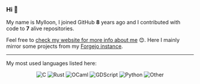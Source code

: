 ### Hi 👋

My name is Mylloon, I joined GitHub **8** years ago and I contributed with code to **7** alive repositories.

Feel free to [check my website for more info about me](https://www.mylloon.fr) 😊.  Here I mainly mirror some projects from my [Forgejo instance](https://git.mylloon.fr).

---
My most used languages listed here:

<p align="center">
    <img src="https://img.shields.io/static/v1?style=flat-square&label=%E2%A0%80&color=555&labelColor=%23555555&message=C%EF%B8%B126.7%25" alt="C">
    <img src="https://img.shields.io/static/v1?style=flat-square&label=%E2%A0%80&color=555&labelColor=%23dea584&message=Rust%EF%B8%B119.5%25" alt="Rust">
    <img src="https://img.shields.io/static/v1?style=flat-square&label=%E2%A0%80&color=555&labelColor=%23ef7a08&message=OCaml%EF%B8%B115.4%25" alt="OCaml">
    <img src="https://img.shields.io/static/v1?style=flat-square&label=%E2%A0%80&color=555&labelColor=%23355570&message=GDScript%EF%B8%B19.6%25" alt="GDScript">
    <img src="https://img.shields.io/static/v1?style=flat-square&label=%E2%A0%80&color=555&labelColor=%233572A5&message=Python%EF%B8%B17.2%25" alt="Python">
    <img src="https://img.shields.io/static/v1?style=flat-square&label=%E2%A0%80&color=555&labelColor=%23ededed&message=Other%EF%B8%B121.3%25" alt="Other">
</p>
